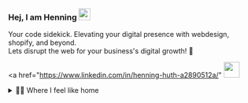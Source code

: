 ### Hej, I am Henning <img src="https://user-images.githubusercontent.com/74038190/214644152-52f47eb3-5e31-4f47-8758-05c9468d5596.gif" width="24px" height="24px" alt="waveing">

Your code sidekick. Elevating your digital presence with webdesign, shopify, and beyond.<br />
Lets disrupt the web for your business's digital growth! 🚀

<a href="https://www.linkedin.com/in/henning-huth-a2890512a/"
  <img height="32" width="32" src="https://cdn.simpleicons.org/linkedin/0A66C2" />
</a>


<details>
<summary>👨‍💻 Where I feel like home</summary>
<br />

![top technologies](https://github-readme-stats.vercel.app/api/top-langs/?username=Hensga&layout=compact)

</details>

